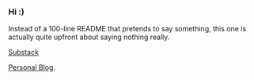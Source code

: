 ### Hi :)

Instead of a 100-line README that pretends to say something, this one is actually quite upfront about saying nothing really.

[Substack](https://csunderthehood.substack.com/)

[Personal Blog]([https://chettriyuvraj.github.io](https://chettriyuvraj.github.io/blog)).
